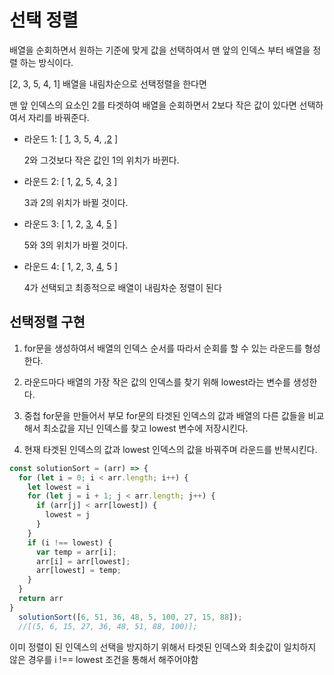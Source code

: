 # 선택 정렬
배열을 순회하면서 원하는 기준에 맞게 값을 선택하여서 맨 앞의 인덱스 부터 배열을 정렬 하는 방식이다.

[2, 3, 5, 4, 1] 배열을 내림차순으로 선택정렬을 한다면

맨 앞 인덱스의 요소인 2를 타겟하여 배열을 순회하면서 2보다 작은 값이 있다면 선택하여서 자리를 바꿔준다.

* 라운드 1:
[ <u>1</u>, 3, 5, 4, ,<u>2</u> ]

  2와 그것보다 작은 값인 1의 위치가 바뀐다.

* 라운드 2:
  [ 1, <u>2</u>, 5, 4, <u>3</u> ]

  3과 2의 위치가 바뀔 것이다.

* 라운드 3:
  [ 1, 2, <u>3</u>, 4, <u>5</u> ]

  5와 3의 위치가 바뀔 것이다.

* 라운드 4:
  [ 1, 2, 3, <u>4</u>, 5 ]

  4가 선택되고 최종적으로 배열이 내림차순 정렬이 된다

## 선택정렬 구현

1. for문을 생성하여서 배열의 인덱스 순서를 따라서 순회를 할 수 있는 라운드를 형성한다.

2. 라운드마다 배열의 가장 작은 값의 인덱스를 찾기 위해 lowest라는 변수를 생성한다.

3. 중첩 for문을 만들어서 부모 for문의 타겟된 인덱스의 값과 배열의 다른 값들을 비교해서 최소값을 지닌 인덱스를 찾고 lowest 변수에 저장시킨다.

4. 현재 타겟된 인덱스의 값과 lowest 인덱스의 값을 바꿔주며 라운드를 반복시킨다.

``` javascript
const solutionSort = (arr) => {
  for (let i = 0; i < arr.length; i++) {
    let lowest = i
    for (let j = i + 1; j < arr.length; j++) {
      if (arr[j] < arr[lowest]) {
        lowest = j
      } 
    }
    if (i !== lowest) {
      var temp = arr[i];
      arr[i] = arr[lowest];
      arr[lowest] = temp;
    }
  }
  return arr 
}
  solutionSort([6, 51, 36, 48, 5, 100, 27, 15, 88]);
  //[(5, 6, 15, 27, 36, 48, 51, 88, 100)];
```

이미 정렬이 된 인덱스의 선택을 방지하기 위해서 타겟된 인덱스와 최솟값이 일치하지 않은 경우를 i !== lowest 조건을 통해서 해주어야함